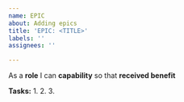 ```yaml
---
name: EPIC
about: Adding epics
title: 'EPIC: <TITLE>'
labels: ''
assignees: ''

---
```


As a **role** I can **capability** so that **received benefit**

**Tasks:**
1.
2.
3.
